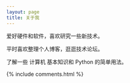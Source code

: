 ```yaml
---
layout: page
title: 关于我 
---
```


爱好硬件和软件，喜欢研究一些新技术。
<p>
平时喜欢整理个人博客，逛逛技术论坛。
<p>
了解一些 计算机 基本知识和 Python 的简单用法。


{% include comments.html %}

